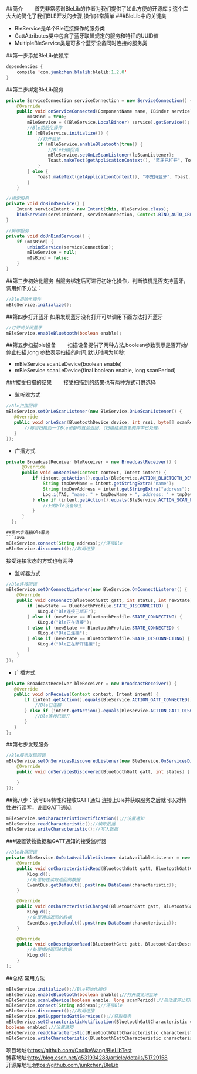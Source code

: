 ##简介
　　首先非常感谢BleLib的作者为我们提供了如此方便的开源库；这个库大大的简化了我们BLE开发的步骤,操作非常简单
###BleLib中的关键类

 - BleService是单个Ble连接操作的服务类
 - GattAttributes类中包含了蓝牙联盟规定的服务和特征的UUID值
 - MultipleBleService类是可多个蓝牙设备同时连接的服务类
 
##第一步添加BleLib依赖库
```Java
dependencies {
    compile 'com.junkchen.blelib:blelib:1.2.0'
}
```
##第二步绑定BleLib服务
```Java
private ServiceConnection serviceConnection = new ServiceConnection() {
    @Override
    public void onServiceConnected(ComponentName name, IBinder service) {
        mIsBind = true;
        mBleService = ((BleService.LocalBinder) service).getService();
        //Ble初始化操作
        if (mBleService.initialize()) {
            //打开蓝牙
            if (mBleService.enableBluetooth(true)) {
                //Ble扫描回调
                mBleService.setOnLeScanListener(leScanListener);
                Toast.makeText(getApplicationContext(), "蓝牙已打开", Toast.LENGTH_SHORT).show();
            }
        } else {
            Toast.makeText(getApplicationContext(), "不支持蓝牙", Toast.LENGTH_SHORT).show();
        }
    }

//绑定服务
private void doBindService() {
    Intent serviceIntent = new Intent(this, BleService.class);
    bindService(serviceIntent, serviceConnection, Context.BIND_AUTO_CREATE);
}

//解绑服务
private void doUnBindService() {
    if (mIsBind) {
        unbindService(serviceConnection);
        mBleService = null;
        mIsBind = false;
    }
}
```

##第三步初始化服务
当服务绑定后可进行初始化操作，判断该机是否支持蓝牙，调用如下方法：
```Java
//Ble初始化操作  
mBleService.initialize();
```

##第四步打开蓝牙
如果发现蓝牙没有打开可以调用下面方法打开蓝牙
```Java
//打开或关闭蓝牙
mBleService.enableBluetooth(boolean enable);
```

##第五步扫描ble设备
　　扫描设备提供了两种方法,boolean参数表示是否开始/停止扫描,long 参数表示扫描的时间;默认时间为10秒:

 - mBleService.scanLeDevice(boolean enable)
 - mBleService.scanLeDevice(final boolean enable, long scanPeriod)

###接受扫描的结果
　　接受扫描到的结果也有两种方式可供选择

 - 监听器方式

 ```Java
 //Ble扫描回调
mBleService.setOnLeScanListener(new BleService.OnLeScanListener() {
    @Override
    public void onLeScan(BluetoothDevice device, int rssi, byte[] scanRecord) {
        //每当扫描到一个Ble设备时就会返回，（扫描结果重复的库中已处理）
    }
});
 ```
 - 广播方式
 
 ```Java
 private BroadcastReceiver bleReceiver = new BroadcastReceiver() {
       @Override
       public void onReceive(Context context, Intent intent) {
           if (intent.getAction().equals(BleService.ACTION_BLUETOOTH_DEVICE)) {
               String tmpDevName = intent.getStringExtra("name");
               String tmpDevAddress = intent.getStringExtra("address");
               Log.i(TAG, "name: " + tmpDevName + ", address: " + tmpDevAddress);
           } else if (intent.getAction().equals(BleService.ACTION_SCAN_FINISHED)) {
               //扫描Ble设备停止
           }
       }
   };

##第六步连接Ble服务
```Java
mBleService.connect(String address);//连接Ble  
mBleService.disconnect();//取消连接  
```
接受连接状态的方式也有两种

 - 监听器方式

```Java
//Ble连接回调
mBleService.setOnConnectListener(new BleService.OnConnectListener() {
    @Override
    public void onConnect(BluetoothGatt gatt, int status, int newState) {
        if (newState == BluetoothProfile.STATE_DISCONNECTED) {
            KLog.d("Ble连接已断开");
        } else if (newState == BluetoothProfile.STATE_CONNECTING) {
            KLog.d("Ble正在连接");
        } else if (newState == BluetoothProfile.STATE_CONNECTED) {
            KLog.d("Ble已连接");
        } else if (newState == BluetoothProfile.STATE_DISCONNECTING) {
            KLog.d("Ble正在断开连接");
        }
    }
}); 
```
 - 广播方式

```Java
private BroadcastReceiver bleReceiver = new BroadcastReceiver() {
   @Override
   public void onReceive(Context context, Intent intent) {
       if (intent.getAction().equals(BleService.ACTION_GATT_CONNECTED)) {
           //Ble已连接
       } else if (intent.getAction().equals(BleService.ACTION_GATT_DISCONNECTED)) {
           //Ble连接已断开
       }
   }
};
```

##第七步发现服务
```Java
//Ble服务发现回调
mBleService.setOnServicesDiscoveredListener(new BleService.OnServicesDiscoveredListener() {
    @Override
    public void onServicesDiscovered(BluetoothGatt gatt, int status) {

    }
});
```

##第八步：读写Ble特性和接收GATT通知
连接上Ble并获取服务之后就可以对特性进行读写，设置GATT通知:
```Java
mBleService.setCharacteristicNotification();//设置通知  
mBleService.readCharacteristic();//读取数据  
mBleService.writeCharacteristic();//写入数据 
```
###设置读物数据和GATT通知的接受监听器
```Java
//Ble数据回调
private BleService.OnDataAvailableListener dataAvailableListener = new BleService.OnDataAvailableListener() {
    @Override
    public void onCharacteristicRead(BluetoothGatt gatt, BluetoothGattCharacteristic characteristic, int status) {
        KLog.d();
        //处理特性读取返回的数据
        EventBus.getDefault().post(new DataBean(characteristic));
    }

    @Override
    public void onCharacteristicChanged(BluetoothGatt gatt, BluetoothGattCharacteristic characteristic) {
        KLog.d();
        //处理通知返回的数据
        EventBus.getDefault().post(new DataBean(characteristic));
    }

    @Override
    public void onDescriptorRead(BluetoothGatt gatt, BluetoothGattDescriptor descriptor, int status) {
        //处理描述返回的数据
        KLog.d();
    }
};
```

##总结
常用方法
```Java
mBleService.initialize();//Ble初始化操作  
mBleService.enableBluetooth(boolean enable);//打开或关闭蓝牙  
mBleService.scanLeDevice(boolean enable, long scanPeriod);//启动或停止扫描Ble设备  
mBleService.connect(String address);//连接Ble  
mBleService.disconnect();//取消连接  
mBleService.getSupportedGattServices();//获取服务  
mBleService.setCharacteristicNotification(BluetoothGattCharacteristic characteristic,
boolean enabled);//设置通知  
mBleService.readCharacteristic(BluetoothGattCharacteristic characteristic);//读取数据  
mBleService.writeCharacteristic(BluetoothGattCharacteristic characteristic, byte[] value);//写入数据 
```

项目地址:https://github.com/CoolkeWang/BleLibTest<br/>
博客地址:http://blog.csdn.net/q531934288/article/details/51729158<br/>
开源库地址:https://github.com/junkchen/BleLib
